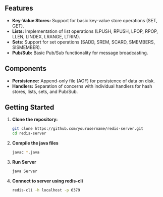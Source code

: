 ## Features

- **Key-Value Stores:** Support for basic key-value store operations (SET, GET).
- **Lists:** Implementation of list operations (LPUSH, RPUSH, LPOP, RPOP, LLEN, LINDEX, LRANGE, LTRIM).
- **Sets:** Support for set operations (SADD, SREM, SCARD, SMEMBERS, SISMEMBER).
- **Pub/Sub:** Basic Pub/Sub functionality for message broadcasting.

## Components

- **Persistence:** Append-only file (AOF) for persistence of data on disk.
- **Handlers:** Separation of concerns with individual handlers for hash stores, lists, sets, and Pub/Sub.

## Getting Started

1. **Clone the repository:**

   ```bash
   git clone https://github.com/yourusername/redis-server.git
   cd redis-server

2. **Compile the java files**

   ```bash
   javac *.java

3. **Run Server**

   ```bash
   java Server

4. **Connect to server using redis-cli**

   ```bash
   redis-cli -h localhost -p 6379
